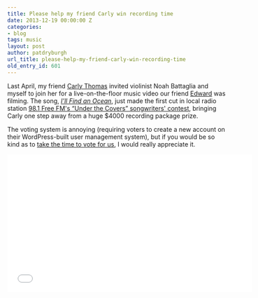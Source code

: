 ```yaml
---
title: Please help my friend Carly win recording time
date: 2013-12-19 00:00:00 Z
categories:
- blog
tags: music
layout: post
author: patdryburgh
url_title: please-help-my-friend-carly-win-recording-time
old_entry_id: 601
---
```


Last April, my friend [Carly Thomas][1] invited violinist Noah Battaglia and myself to join her for a live-on-the-floor music video our friend [Edward][2] was filming. The song, *[I'll Find an Ocean][3]*, just made the first cut in local radio station [98.1 Free FM's &ldquo;Under the Covers&rdquo; songwriters' contest][4], bringing Carly one step away from a huge $4000 recording package prize.

The voting system is annoying (requiring voters to create a new account on their WordPress-built user management system), but if you would be so kind as to [take the time to vote for us][4], I would really appreciate it.

<iframe width="560" height="315" src="//www.youtube.com/embed/NBYPIV5pBzU" frameborder="0" allowfullscreen></iframe>

[1]: http://carlythomas.com
[2]: http://edwardplatero.com
[3]: http://www.youtube.com/watch?v=NBYPIV5pBzU
[4]: http://981freefm.ca/under-the-covers/vote/